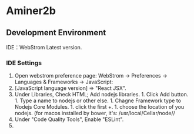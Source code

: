 # Aminer2b

## Development Environment

IDE：WebStrom Latest version.

### IDE Settings
1. Open webstrom preference page: WebStrom -> Preferences -> Languages & Frameworks -> JavaScript: 
  1. [JavaScript language version] => "React JSX".
  1. Under Libraries, Check HTML; Add nodejs libraries.
    1. Click Add button.
    1. Type a name to nodejs or other else.
    1. Chagne Framework type to Nodejs Core Modules.
    1. click the first +.
    1. choose the location of you nodejs. (for macos installed by bower, it's: /usr/local/Cellar/node/<version>/
1. Under "Code Quality Tools", Enable "ESLint".
1. 
